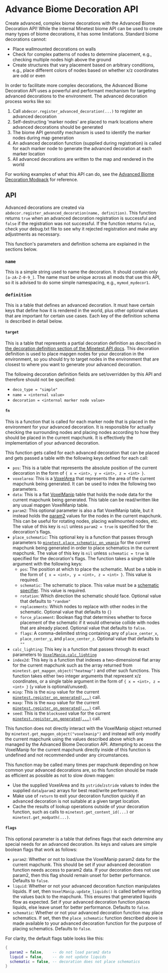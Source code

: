 Advance Biome Decoration API
============================

Create advanced, complex biome decorations with the Advanced Biome Decoration API! While the internal Minetest biome API can be used to create many types of biome decorations, it has some limitations. Standard biome decorations cannot:

- Place wallmounted decorations on walls
- Check for complex patterns of nodes to determine placement, e.g., checking multiple nodes high above the ground
- Create structures that vary placement based on arbitrary conditions, e.g., place different colors of nodes based on whether x/z coordinates are odd or even

In order to facilitate more complex decorations, the Advanced Biome Decoration API uses a powerful and performant mechanism for targeting advanced decorations to the environment. The advanced decoration process works like so:

1. Call `abdecor.register_advanced_decoration(...)` to register an advanced decoration
2. Self-destructing 'marker nodes' are placed to mark locations where advanced decorations should be generated
3. The biome API gennotify mechanism is used to identify the marker nodes during map generation
4. An advanced decoration function (supplied during registration) is called for each marker node to generate the advanced decoration at each marker location
5. All advanced decorations are written to the map and rendered in the world

For working examples of what this API can do, see the [Advanced Biome Decoration Modpack](https://github.com/EmptyStar/abdecor_modpack) for reference.

API
---

Advanced decorations are created via `abdecor.register_advanced_decoration(name, definition)`. This function returns `true` when an advanced decoration registration is successful and `false` if the registration was not successful. If the function returns `false`, check your debug.txt file to see why it rejected registration and make any adjustments as necessary.

This function's parameters and definition schema are explained in the sections below.

### `name`

This is a simple string used to name the decoration. It should contain only `[a-zA-Z-0-9_]`. The name must be unique across all mods that use this API, so it is advised to do some simple namespacing, e.g., `mymod_mydecor1`.

### `definition`

This is a table that defines an advanced decoration. It must have certain keys that define how it is rendered in the world, plus other optional values that are important for certain use cases. Each key of the definition schema is described in detail below.

#### `target`

This is a table that represents a partial decoration definition as described in [the decoration definition section of the Minetest API docs](https://github.com/minetest/minetest/blob/cf5add14728f6f00eec0cc8221050ba91e6a9646/doc/lua_api.txt#L9140). This decoration definition is used to place mapgen nodes for your decoration in the environment, so you should try to target nodes in the environment that are closest to where you want to generate your advanced decoration.

The following decoration definition fields are set/overridden by this API and therefore should not be specified:

- `deco_type = "simple"`
- `name = <internal value>`
- `decoration = <internal marker node value>`

#### `fn`

This is a function that is called for each marker node that is placed in the environment for your advanced decoration. It is responsible for actually checking the surrounding nodes and placing nodes according to how they should be placed in the current mapchunk. It is effectively the implementation of your advanced decoration.

This function gets called for each advanced decoration that can be placed and gets passed a table with the following keys defined for each call:

- `pos`: This is a table that represents the absolute position of the current decoration in the form of `{ x = <int>, y = <int>, z = <int> }`.
- `voxelarea`: This is a [VoxelArea](https://github.com/minetest/minetest/blob/cf5add14728f6f00eec0cc8221050ba91e6a9646/doc/lua_api.txt#L4495) that represents the area of the current mapchunk being generated. It can be used to index the following two parameters.
- `data`: This is a flat [VoxelManip](https://github.com/minetest/minetest/blob/cf5add14728f6f00eec0cc8221050ba91e6a9646/doc/lua_api.txt#L4231) table that holds the node data for the current mapchunk being generated. This table can be read/written like any usual mapgen VoxelManip table.
- `param2`: This optional parameter is also a flat VoxelManip table, but it instead holds the [param2](https://github.com/minetest/minetest/blob/cf5add14728f6f00eec0cc8221050ba91e6a9646/doc/lua_api.txt#L1032) values for the nodes in the current mapchunk. This can be useful for rotating nodes, placing wallmounted nodes, etc. The value of this key is `nil` unless `param2 = true` is specified for the decoration's flags.
- `place_schematic`: This optional key is a function that passes through parameters to [`minetest.place_schematic_on_vmanip`](https://github.com/minetest/minetest/blob/cf5add14728f6f00eec0cc8221050ba91e6a9646/doc/lua_api.txt#L6285) for the current mapchunk being generated in order to place schematics in the current mapchunk. The value of this key is `nil` unless `schematic = true` is specified for the decoration's flags. The function takes a single table argument with the following keys:
  - `pos`: The position at which to place the schematic. Must be a table in the form of `{ x = <int>, y = <int>, z = <int> }`. This value is required.
  - `schematic`: The schematic to place. This value must be a [schematic specifier](https://github.com/minetest/minetest/blob/cf5add14728f6f00eec0cc8221050ba91e6a9646/doc/lua_api.txt#L4179). This value is required.
  - `rotation`: Which direction the schematic should face. Optional value that defaults to `"random"`
  - `replacements`: Which nodes to replace with other nodes in the schematic. Optional value that defaults to `{}`
  - `force_placement`: Boolean flag that determines whether to force placement of the schematic if it would otherwise collide with nodes that are already placed. Optional value that defaults to `false`.
  - `flags`: A comma-delimited string containing any of `place_center_x`, `place_center_y`, and `place_center_z`. Optional value that defaults to `""`
- `calc_lighting`: This key is a function that passes through its exact parameters to [`VoxelManip.calc_lighting`](https://github.com/minetest/minetest/blob/cf5add14728f6f00eec0cc8221050ba91e6a9646/doc/lua_api.txt#L4479)
- `index2d`: This key is a function that indexes a two-dimensional flat array for the current mapchunk such as the array returned from `minetest.get_mapgen_object("heatmap")` and other such functions. This function takes either two integer arguments that represent x/z coordinates, or a single table argument in the form of `{ x = <int>, z = <int> }` (`y` value is optional/unused).
- `minp`: This is the `minp` value for the current [`minetest.register_on_generated(...)`](https://github.com/minetest/minetest/blob/cf5add14728f6f00eec0cc8221050ba91e6a9646/doc/lua_api.txt#L5185) call.
- `maxp`: This is the `maxp` value for the current [`minetest.register_on_generated(...)`](https://github.com/minetest/minetest/blob/cf5add14728f6f00eec0cc8221050ba91e6a9646/doc/lua_api.txt#L5185) call.
- `seed`: This is the `blockseed` value for the current [`minetest.register_on_generated(...)`](https://github.com/minetest/minetest/blob/cf5add14728f6f00eec0cc8221050ba91e6a9646/doc/lua_api.txt#L5185) call.

This function does not directly interact with the VoxelManip object returned by `minetest.get_mapgen_object("voxelmanip")` and instead will only modify the current mapchunk using the values described above which are managed by the Advanced Biome Decoration API. Attempting to access the VoxelManip for the current mapchunk directly inside of this function is undefined and not recommended under any circumstances.

This function may be called many times per mapchunk depending on how common your advanced decorations are, so this function should be made as efficient as possible as not to slow down mapgen:

- Use the supplied VoxelArea and its `ystride`/`zstride` values to index the supplied `data`/`param2` arrays for best read/write performance.
- Make use of `return` to exit your decoration function quickly if an advanced decoration is not suitable at a given target location.
- Cache the results of lookup operations outside of your decoration function, such as calls to `minetest.get_content_id(...)` or `minetest.get_modpath(...)`.

#### `flags`

This optional parameter is a table that defines flags that each determine any special needs for an advanced decoration. Its keys and values are simple boolean flags that work as follows:

- `param2`: Whether or not to load/use the VoxelManip param2 data for the current mapchunk. This should be set if your advanced decoration function needs access to param2 data. If your decoration does not use param2, then this flag should remain unset for better performance. Defaults to `false`.
- `liquid`: Whether or not your advanced decoration function manipulates liquids. If set, then `VoxelManip.update_liquids()` is called before writing the values back to the mapchunk. This ensures that generated liquids flow as expected. Set if your advanced decoration function places liquids, else leave unset for better performance. Defaults to `false`.
- `schematic`: Whether or not your advanced decoration function may place schematics. If set, then the `place_schematic` function described above is made available to your advanced decoration function for the purpose of placing schematics. Defaults to `false`.

For clarity, the default flags table looks like this:

```lua
{
  param2 = false,    -- do not load param2 data
  liquid = false,    -- do not update liquids
  schematic = false, -- decoration does not place schematics
}
```